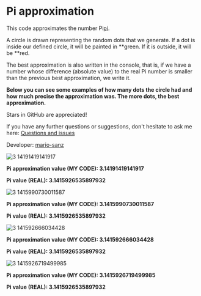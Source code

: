 # Pi approximation
This code approximates the number Pi[pi].

A circle is drawn representing the random dots that we generate. If a dot is inside our defined circle, it will be painted in **green. If it is outside, it will be **red.

The best approximation is also written in the console, that is, if we have a number whose difference (absolute value) to the real Pi number is smaller than the previous best approximation, we write it.

**Below you can see some examples of how many dots the circle had and how much precise the approximation was. The more dots, the best approximation.**

Stars in GitHub are appreciated!

If you have any further questions or suggestions, don't hesitate to ask me here: [Questions and issues][issues-page]

Developer: [mario-sanz][mariosanz]



![3 14191419141917](https://user-images.githubusercontent.com/72298127/111870251-e6c01080-8983-11eb-92b9-13217bb17620.png)

**Pi approximation value (MY CODE): 3.14191419141917**

**Pi value (REAL): 3.1415926535897932**

![3 1415990730011587](https://user-images.githubusercontent.com/72298127/111870275-fdfefe00-8983-11eb-8c27-ab538d137790.png)

**Pi approximation value (MY CODE): 3.1415990730011587**

**Pi value (REAL): 3.1415926535897932**

![3 141592666034428](https://user-images.githubusercontent.com/72298127/111870284-0c4d1a00-8984-11eb-8106-8928891be234.png)

**Pi approximation value (MY CODE): 3.141592666034428**

**Pi value (REAL): 3.1415926535897932**

![3 1415926719499985](https://user-images.githubusercontent.com/72298127/111870288-1bcc6300-8984-11eb-8789-e437d0853b66.png)

**Pi approximation value (MY CODE): 3.1415926719499985**

**Pi value (REAL): 3.1415926535897932**

<!-- References -->
[pi]: https://en.wikipedia.org/wiki/Pi
[mariosanz]: https://github.com/mario-sanz
[issues-page]: https://github.com/mario-sanz/pi-approximation/issues
